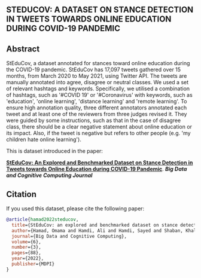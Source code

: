 ## STEDUCOV: A DATASET ON STANCE DETECTION IN TWEETS TOWARDS ONLINE EDUCATION DURING COVID-19 PANDEMIC
 
## Abstract
StEduCov, a dataset annotated for stances toward online education during the COVID-19 pandemic. StEduCov has 17,097 tweets gathered over 15 months, from March 2020 to May 2021, using Twitter API. The tweets are manually annotated into agree, disagree or neutral classes. We used a set of relevant hashtags and keywords. Specifically, we utilised a combination of hashtags, such as '#COVID 19' or '#Coronavirus' with keywords, such as 'education', 'online learning', 'distance learning' and 'remote learning'. To ensure high annotation quality, three different annotators annotated each tweet and at least one of the reviewers from three judges revised it. They were guided by some instructions, such as that in the case of disagree class, there should be a clear negative statement about online education or its impact. Also, if the tweet is negative but refers to other people (e.g. 'my children hate online learning').




This is dataset introduced in the paper:

[**StEduCov: An Explored and Benchmarked Dataset on Stance Detection in Tweets towards Online Education during COVID-19 Pandemic**](https://www.mdpi.com/2504-2289/6/3/88).  ***Big Data and Cognitive Computing Journal*** 

<!-- [[PDF]](https://www.mdpi.com/2504-2289/6/3/88) -->


## Citation
If you used this dataset, please cite the following paper:
```bibtex
@article{hamad2022steducov,
  title={StEduCov: an explored and benchmarked dataset on stance detection in tweets towards online education during COVID-19 pandemic},
  author={Hamad, Omama and Hamdi, Ali and Hamdi, Sayed and Shaban, Khaled},
  journal={Big Data and Cognitive Computing},
  volume={6},
  number={3},
  pages={88},
  year={2022},
  publisher={MDPI}
}
```
